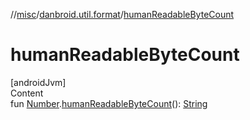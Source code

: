 //[misc](../index.md)/[danbroid.util.format](index.md)/[humanReadableByteCount](human-readable-byte-count.md)



# humanReadableByteCount  
[androidJvm]  
Content  
fun [Number](https://kotlinlang.org/api/latest/jvm/stdlib/kotlin/-number/index.html).[humanReadableByteCount](human-readable-byte-count.md)(): [String](https://kotlinlang.org/api/latest/jvm/stdlib/kotlin/-string/index.html)  



